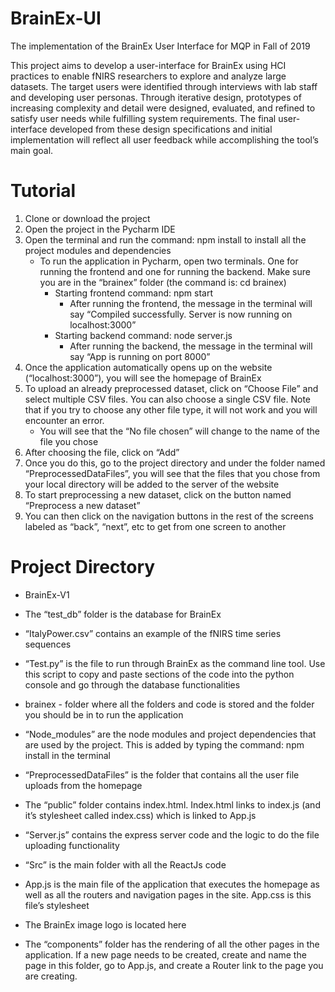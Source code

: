 # BrainEx-UI
The implementation of the BrainEx User Interface for MQP in Fall of 2019

This project aims to develop a user-interface for BrainEx using HCI practices to enable fNIRS researchers to explore and analyze large datasets. The target users were identified through interviews with lab staff and developing user personas. Through iterative design, prototypes of increasing complexity and detail were designed, evaluated, and refined to satisfy user needs while fulfilling system requirements. The final user-interface developed from these design specifications and initial implementation will reflect all user feedback while accomplishing the tool’s main goal.

# Tutorial

1. Clone or download the project 
2. Open the project in the Pycharm IDE
3. Open the terminal and run the command: npm install to install all the project modules and dependencies
   * To run the application in Pycharm, open two terminals. One for running the frontend and one for running the backend. Make sure you are in the “brainex” folder (the command is: cd brainex)
     * Starting frontend command: npm start
       * After running the frontend, the message in the terminal will say “Compiled successfully. Server is now running on localhost:3000”
     * Starting backend command: node server.js
       * After running the backend, the message in the terminal will say “App is running on port 8000”
4. Once the application automatically opens up on the website (“localhost:3000”), you will see the homepage of BrainEx
5. To upload an already preprocessed dataset, click on “Choose File” and select multiple CSV files. You can also choose a single CSV file. Note that if you try to choose any other file type, it will not work and you will encounter an error. 
   * You will see that the “No file chosen” will change to the name of the file you chose
6. After choosing the file, click on “Add”
7. Once you do this, go to the project directory and under the folder named “PreprocessedDataFiles”, you will see that the files that you chose from your local directory will be added to the server of the website
8. To start preprocessing a new dataset, click on the button named “Preprocess a new dataset”
9. You can then click on the navigation buttons in the rest of the screens labeled as “back”, “next”, etc to get from one screen to another


# Project Directory
* BrainEx-V1 
 * The “test_db” folder is the database for BrainEx
 * “ItalyPower.csv” contains an example of the fNIRS time series sequences 
 * “Test.py” is the file to run through BrainEx as the command line tool. Use this script to copy and paste sections of the code into the python console and go through the database functionalities

 * brainex - folder where all the folders and code is stored and the folder you should be in to run the application
  * “Node_modules” are the node modules and project dependencies that are used by the project. This is added by typing the command: npm install in the terminal
  * “PreprocessedDataFiles” is the folder that contains all the user file uploads from the homepage
  * The “public” folder contains index.html. Index.html links to index.js (and it’s stylesheet called index.css) which is linked to App.js
  * “Server.js” contains the express server code and the logic to do the file uploading functionality
  * “Src” is the main folder with all the ReactJs code
   * App.js is the main file of the application that executes the homepage as well as all the routers and navigation pages in the site. App.css is this file’s stylesheet
   * The BrainEx image logo is located here
   * The “components” folder has the rendering of all the other pages in the application. If a new page needs to be created, create and name the page in this folder, go to App.js, and create a Router link to the page you are creating. 
